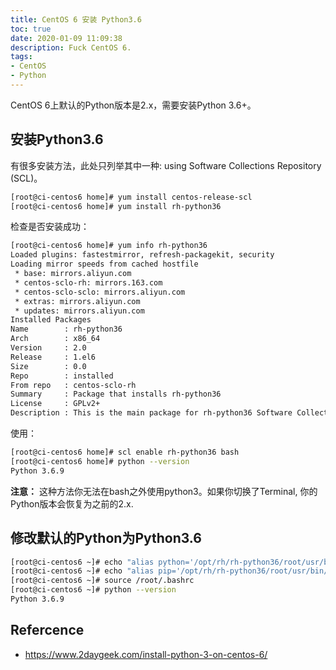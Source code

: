 ```yaml
---
title: CentOS 6 安装 Python3.6
toc: true
date: 2020-01-09 11:09:38
description: Fuck CentOS 6.
tags:
- CentOS
- Python
---
```


CentOS 6上默认的Python版本是2.x，需要安装Python 3.6+。

## 安装Python3.6

有很多安装方法，此处只列举其中一种: using Software Collections Repository (SCL)。

```bash
[root@ci-centos6 home]# yum install centos-release-scl
[root@ci-centos6 home]# yum install rh-python36
```

检查是否安装成功：

```bash
[root@ci-centos6 home]# yum info rh-python36
Loaded plugins: fastestmirror, refresh-packagekit, security
Loading mirror speeds from cached hostfile
 * base: mirrors.aliyun.com
 * centos-sclo-rh: mirrors.163.com
 * centos-sclo-sclo: mirrors.aliyun.com
 * extras: mirrors.aliyun.com
 * updates: mirrors.aliyun.com
Installed Packages
Name        : rh-python36
Arch        : x86_64
Version     : 2.0
Release     : 1.el6
Size        : 0.0  
Repo        : installed
From repo   : centos-sclo-rh
Summary     : Package that installs rh-python36
License     : GPLv2+
Description : This is the main package for rh-python36 Software Collection.
```

使用：

```bash
[root@ci-centos6 home]# scl enable rh-python36 bash
[root@ci-centos6 home]# python --version
Python 3.6.9
```

**注意：** 这种方法你无法在bash之外使用python3。如果你切换了Terminal, 你的Python版本会恢复为之前的2.x.

## 修改默认的Python为Python3.6

```bash
[root@ci-centos6 ~]# echo "alias python='/opt/rh/rh-python36/root/usr/bin/python'" >> /root/.bashrc
[root@ci-centos6 ~]# echo "alias pip='/opt/rh/rh-python36/root/usr/bin/pip'" >> /root/.bashrc
[root@ci-centos6 ~]# source /root/.bashrc
[root@ci-centos6 ~]# python --version
Python 3.6.9
```

## Refercence

-  https://www.2daygeek.com/install-python-3-on-centos-6/ 